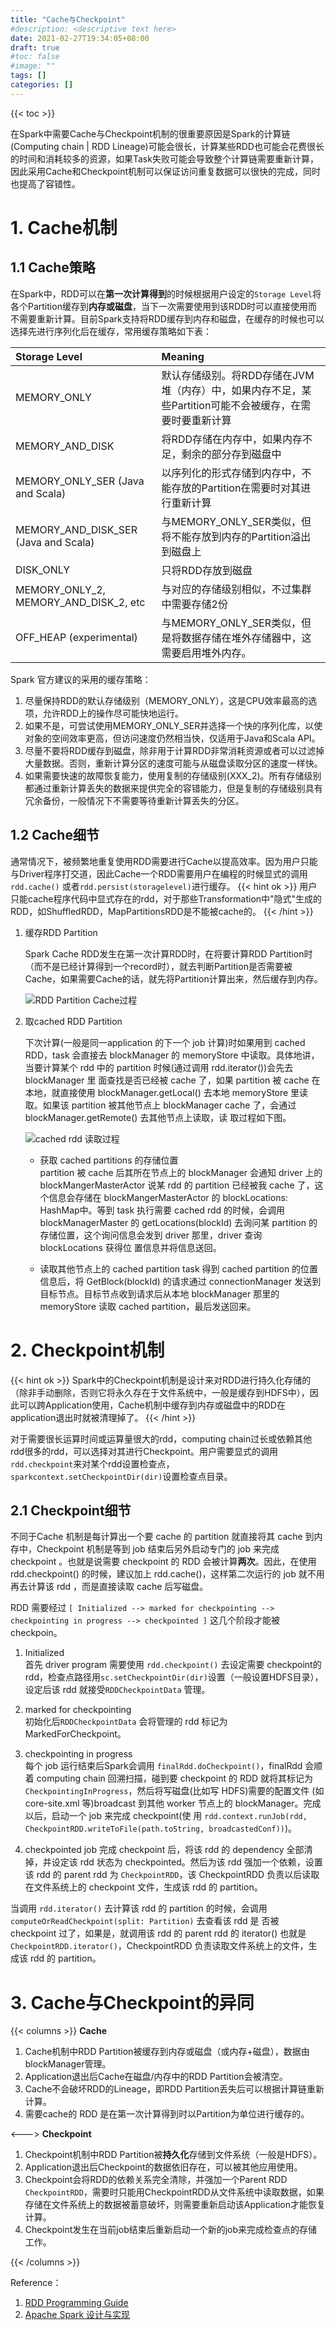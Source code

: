 ```yaml
---
title: "Cache与Checkpoint"
#description: <descriptive text here>
date: 2021-02-27T19:34:05+08:00
draft: true
#toc: false
#image: ""
tags: []
categories: []
---
```


{{< toc >}}

在Spark中需要Cache与Checkpoint机制的很重要原因是Spark的计算链(Computing chain | RDD Lineage)可能会很长，计算某些RDD也可能会花费很长的时间和消耗较多的资源，如果Task失败可能会导致整个计算链需要重新计算，因此采用Cache和Checkpoint机制可以保证访问重复数据可以很快的完成，同时也提高了容错性。

# 1. Cache机制
## 1.1 Cache策略
在Spark中，RDD可以在**第一次计算得到**的时候根据用户设定的`Storage Level`将各个Partition缓存到**内存或磁盘**，当下一次需要使用到该RDD时可以直接使用而不需要重新计算。目前Spark支持将RDD缓存到内存和磁盘，在缓存的时候也可以选择先进行序列化后在缓存，常用缓存策略如下表：

| Storage Level | Meaning |
| :-----         | :-----   |
| MEMORY_ONLY |  默认存储级别。将RDD存储在JVM堆（内存）中，如果内存不足，某些Partition可能不会被缓存，在需要时要重新计算 |
| MEMORY_AND_DISK | 将RDD存储在内存中，如果内存不足，剩余的部分存到磁盘中 |
| MEMORY_ONLY_SER (Java and Scala) | 以序列化的形式存储到内存中，不能存放的Partition在需要时对其进行重新计算 |
| MEMORY_AND_DISK_SER (Java and Scala) | 与MEMORY_ONLY_SER类似，但将不能存放到内存的Partition溢出到磁盘上 |
| DISK_ONLY | 只将RDD存放到磁盘 |
| MEMORY_ONLY_2, MEMORY_AND_DISK_2, etc | 与对应的存储级别相似，不过集群中需要存储2份 |
| OFF_HEAP (experimental) | 与MEMORY_ONLY_SER类似，但是将数据存储在堆外存储器中，这需要启用堆外内存。 |

Spark 官方建议的采用的缓存策略：
1. 尽量保持RDD的默认存储级别（MEMORY_ONLY），这是CPU效率最高的选项，允许RDD上的操作尽可能快地运行。
2. 如果不是，可尝试使用MEMORY_ONLY_SER并选择一个快的序列化库，以使对象的空间效率更高，但访问速度仍然相当快，仅适用于Java和Scala API。
3. 尽量不要将RDD缓存到磁盘，除非用于计算RDD非常消耗资源或者可以过滤掉大量数据。否则，重新计算分区的速度可能与从磁盘读取分区的速度一样快。
4. 如果需要快速的故障恢复能力，使用复制的存储级别(XXX_2)。所有存储级别都通过重新计算丢失的数据来提供完全的容错能力，但是复制的存储级别具有冗余备份，一般情况下不需要等待重新计算丢失的分区。

## 1.2 Cache细节
通常情况下，被频繁地重复使用RDD需要进行Cache以提高效率。因为用户只能与Driver程序打交道，因此Cache一个RDD需要用户在编程的时候显式的调用`rdd.cache()` 或者`rdd.persist(storagelevel)`进行缓存。
{{< hint ok >}}
用户只能cache程序代码中显式存在的rdd，对于那些Transformation中"隐式"生成的RDD，如ShuffledRDD，MapPartitionsRDD是不能被cache的。
{{< /hint >}}
1. 缓存RDD Partition

    Spark Cache RDD发生在第一次计算RDD时，在将要计算RDD Partition时（而不是已经计算得到一个record时），就去判断Partition是否需要被Cache，如果需要Cache的话，就先将Partition计算出来，然后缓存到内存。

    ![RDD Partition Cache过程](bigdata/spark-cache-1.png)

2. 取cached RDD Partition

    下次计算(一般是同一application 的下一个 job 计算)时如果用到 cached RDD，task 会直接去 blockManager 的 memoryStore 中读取。具体地讲，当要计算某个 rdd 中的 partition 时候(通过调用 rdd.iterator())会先去 blockManager 里 面查找是否已经被 cache 了，如果 partition 被 cache 在本地，就直接使用 blockManager.getLocal() 去本地 memoryStore 里读取。如果该 partition 被其他节点上 blockManager cache 了，会通过 blockManager.getRemote() 去其他节点上读取，读 取过程如下图。

    ![cached rdd 读取过程](bigdata/spark-cache-2.png)

    + 获取 cached partitions 的存储位置     
        partition 被 cache 后其所在节点上的 blockManager 会通知 driver 上的 blockMangerMasterActor 说某 rdd 的 partition 已经被我 cache 了，这个信息会存储在 blockMangerMasterActor 的 blockLocations: HashMap中。等到 task 执行需要 cached rdd 的时候，会调用 blockManagerMaster 的 getLocations(blockId) 去询问某 partition 的存储位置，这个询问信息会发到 driver 那里，driver 查询 blockLocations 获得位 置信息并将信息送回。

    + 读取其他节点上的 cached partition
        task 得到 cached partition 的位置信息后，将 GetBlock(blockId) 的请求通过 connectionManager 发送到目标节点。目标节点收到请求后从本地 blockManager 那里的 memoryStore 读取 cached partition，最后发送回来。

# 2. Checkpoint机制

{{< hint ok >}}
Spark中的Checkpoint机制是设计来对RDD进行持久化存储的（除非手动删除，否则它将永久存在于文件系统中，一般是缓存到HDFS中），因此可以跨Application使用，Cache机制中缓存到内存或磁盘中的RDD在application退出时就被清理掉了。
{{< /hint >}}

对于需要很长运算时间或运算量很大的rdd，computing chain过长或依赖其他rdd很多的rdd，可以选择对其进行Checkpoint。用户需要显式的调用`rdd.checkpoint`来对某个rdd设置检查点，`sparkcontext.setCheckpointDir(dir)`设置检查点目录。

## 2.1 Checkpoint细节
不同于Cache 机制是每计算出一个要 cache 的 partition 就直接将其 cache 到内存中，Checkpoint 机制是等到 job 结束后另外启动专门的 job 来完成 checkpoint 。也就是说需要 checkpoint 的 RDD 会被计算**两次**。因此，在使用 rdd.checkpoint() 的时候，建议加上 rdd.cache()，这样第二次运行的 job 就不用再去计算该 rdd ，而是直接读取 cache 后写磁盘。

RDD 需要经过 `[ Initialized --> marked for checkpointing --> checkpointing in progress --> checkpointed ]` 这几个阶段才能被 checkpoin。
1. Initialized      
    首先 driver program 需要使用 `rdd.checkpoint()` 去设定需要 checkpoint的rdd，检查点路径用`sc.setCheckpointDir(dir)`设置（一般设置HDFS目录），设定后该 rdd 就接受`RDDCheckpointData` 管理。

2. marked for checkpointing     
    初始化后`RDDCheckpointData` 会将管理的 rdd 标记为 MarkedForCheckpoint。

3. checkpointing in progress        
    每个 job 运行结束后Spark会调用 `finalRdd.doCheckpoint()`，finalRdd 会顺着 computing chain 回溯扫描，碰到要 checkpoint 的 RDD 就将其标记为 `CheckpointingInProgress`，然后将写磁盘(比如写 HDFS)需要的配置文件 (如 core-site.xml 等)broadcast 到其他 worker 节点上的 blockManager。完成以后，启动一个 job 来完成 checkpoint(使 用 `rdd.context.runJob(rdd, CheckpointRDD.writeToFile(path.toString, broadcastedConf))`)。

4. checkpointed
    job 完成 checkpoint 后，将该 rdd 的 dependency 全部清掉，并设定该 rdd 状态为 checkpointed。然后为该 rdd 强加一个依赖，设置该 rdd 的 parent rdd 为 `CheckpointRDD`，该 CheckpointRDD 负责以后读取在文件系统上的 checkpoint 文件，生成该 rdd 的 partition。

当调用 `rdd.iterator()` 去计算该 rdd 的 partition 的时候，会调用 `computeOrReadCheckpoint(split: Partition)` 去查看该 rdd 是 否被 checkpoint 过了，如果是，就调用该 rdd 的 parent rdd 的 iterator() 也就是 `CheckpointRDD.iterator()`，CheckpointRDD 负责读取文件系统上的文件，生成该 rdd 的 partition。

# 3. Cache与Checkpoint的异同

{{< columns >}}
**Cache**
1. Cache机制中RDD Partition被缓存到内存或磁盘（或内存+磁盘），数据由blockManager管理。
2. Application退出后Cache在磁盘/内存中的RDD Partition会被清空。
3. Cache不会破坏RDD的Lineage，即RDD Partition丢失后可以根据计算链重新计算。
4. 需要cache的 RDD 是在第一次计算得到时以Partition为单位进行缓存的。

<--->
**Checkpoint**
1. Checkpoint机制中RDD Partition被**持久化**存储到文件系统（一般是HDFS）。
2. Application退出后Checkpoint的数据依旧存在，可以被其他应用使用。
3. Checkpoint会将RDD的依赖关系完全清除，并强加一个Parent RDD `CheckpointRDD`，需要时只能用CheckpointRDD从文件系统中读取数据，如果存储在文件系统上的数据被蓄意破坏，则需要重新启动该Application才能恢复计算。
4. Checkpoint发生在当前job结束后重新启动一个新的job来完成检查点的存储工作。


{{< /columns >}}

Reference：     
1. [RDD Programming Guide](https://spark.apache.org/docs/latest/rdd-programming-guide.html)    
2. [Apache Spark 设计与实现](https://spark-internals.books.yourtion.com)   